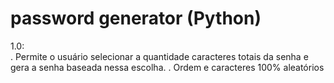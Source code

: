 # password generator (Python)

1.0:  
  . Permite o usuário selecionar a quantidade caracteres totais da senha e gera a senha baseada nessa escolha.
  . Ordem e caracteres 100% aleatórios
